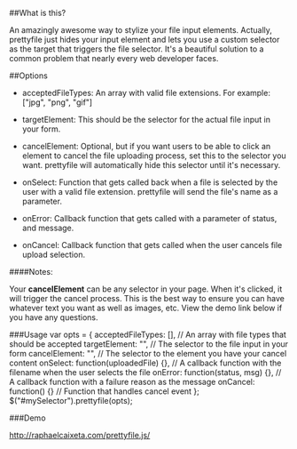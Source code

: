 ##What is this?

An amazingly awesome way to stylize your file input elements. Actually, prettyfile just hides your input element and lets you use a custom selector as the target that triggers the file selector. It's a beautiful solution to a common problem that nearly every web developer faces.

##Options

- acceptedFileTypes: An array with valid file extensions. For example: ["jpg", "png", "gif"]

- targetElement: This should be the selector for the actual file input in your form.

- cancelElement: Optional, but if you want users to be able to click an element to cancel the file uploading process, set this to the selector you want. prettyfile will automatically hide this selector until it's necessary.

- onSelect: Function that gets called back when a file is selected by the user with a valid file extension. prettyfile will send the file's name as a parameter.

- onError: Callback function that gets called with a parameter of status, and message.

- onCancel: Callback function that gets called when the user cancels file upload selection.

####Notes:

Your **cancelElement** can be any selector in your page. When it's clicked, it will trigger the cancel process. This is the best way to ensure you can have whatever text you want as well as images, etc. View the demo link below if you have any questions.

###Usage
	var opts = {
		acceptedFileTypes: [], // An array with file types that should be accepted
		targetElement: "", // The selector to the file input in your form
		cancelElement: "", // The selector to the element you have your cancel content
		onSelect: function(uploadedFile) {}, // A callback function with the filename when the user selects the file
		onError: function(status, msg) {}, // A callback function with a failure reason as the message
		onCancel: function() {} // Function that handles cancel event
	};
	$("#mySelector").prettyfile(opts);
	

###Demo

http://raphaelcaixeta.com/prettyfile.js/